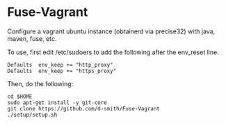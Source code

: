 Fuse-Vagrant
============
Configure a vagrant ubuntu instance (obtainerd via precise32) with java, maven, fuse, etc.

To use, first edit /etc/sudoers to add the following after the env_reset line.

    Defaults  env_keep += "http_proxy"
    Defaults  env_keep += "https_proxy"

Then, do the following:

    cd $HOME
    sudo apt-get install -y git-core
    git clone https://github.com/d-smith/Fuse-Vagrant
    ./setup/setup.sh
